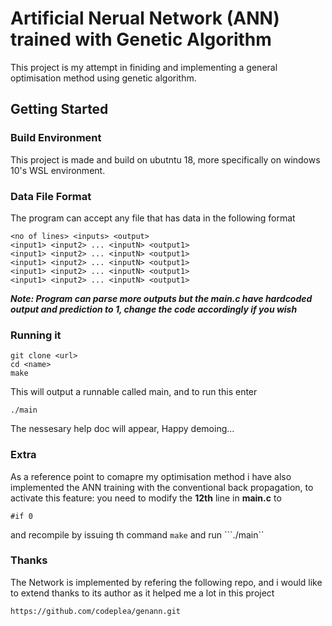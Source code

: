 # Artificial Nerual Network (ANN) trained with Genetic Algorithm

This project is my attempt in finiding and implementing a general optimisation method using genetic algorithm.

## Getting Started

### Build Environment

This project is made and build on ubutntu 18, more specifically on windows 10's WSL environment.

### Data File Format

The program can accept any file that has data in the following format

```
<no of lines> <inputs> <output>
<input1> <input2> ... <inputN> <output1>
<input1> <input2> ... <inputN> <output1>
<input1> <input2> ... <inputN> <output1>
<input1> <input2> ... <inputN> <output1>
<input1> <input2> ... <inputN> <output1>
```

***Note: Program can parse more outputs but the main.c have hardcoded output and prediction to 1, change the code accordingly if you wish***


### Running it
```
git clone <url>
cd <name>
make
```

This will output a runnable called main, and to run this enter
```
./main
```
The nessesary help doc will appear, Happy demoing...

### Extra
As a reference point to comapre my optimisation method i have also implemented the ANN training with the conventional back propagation, to activate this feature: you need to modify the **12th** line in **main.c** to
```
#if 0
```
and recompile by issuing th command ```make``` 
and run ```./main``

### Thanks
The Network is implemented by refering the following repo, and i would like to extend thanks to its author as it helped me a lot in this project
```
https://github.com/codeplea/genann.git
```

